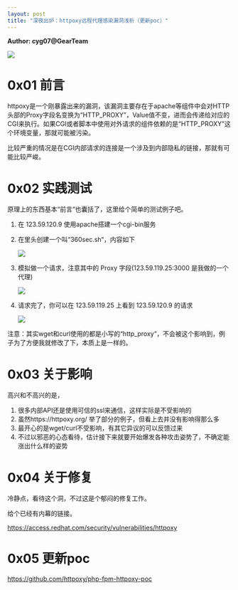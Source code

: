 ```yaml
---
layout: post
title: "深夜出炉：httpoxy远程代理感染漏洞浅析（更新poc）"
---
```


**Author: cyg07@GearTeam**

![][0]

# 0x01 前言

httpoxy是一个刚暴露出来的漏洞，该漏洞主要存在于apache等组件中会对HTTP头部的Proxy字段名变换为“HTTP_PROXY”，Value值不变，进而会传递给对应的CGI来执行。如果CGI或者脚本中使用对外请求的组件依赖的是“HTTP_PROXY”这个环境变量，那就可能被污染。

比较严重的情况是在CGI内部请求的连接是一个涉及到内部隐私的链接，那就有可能比较严峻。

<!-- more -->

# 0x02 实践测试

原理上的东西基本“前言“也囊括了，这里给个简单的测试例子吧。

1. 在 123.59.120.9 使用apache搭建一个cgi-bin服务
2. 在里头创建一个叫“360sec.sh“，内容如下

    ![][1]

3. 模拟做一个请求，注意其中的 Proxy 字段(123.59.119.25:3000 是我做的一个代理)

    ![][2]

4. 请求完了，你可以在 123.59.119.25 上看到 123.59.120.9 的请求

    ![][3]

注意：其实wget和curl使用的都是小写的“http_proxy“，不会被这个影响到，例子为了方便我就修改了下，本质上是一样的。

# 0x03 关于影响

高兴和不高兴的是，

1. 很多内部API还是使用可信的ssl来通信，这样实际是不受影响的
2. 虽然https://httpoxy.org/ 举了部分的例子，但看上去并没有影响得那么多
3. 最开心的是wget/curl不受影响，有其它异议的可以反馈过来
4. 不过以邪恶的心态看待，估计接下来就要开始爆发各种攻击姿势了，不确定能涨出什么样的姿势

# 0x04 关于修复

冷静点，看待这个洞，不过这是个郁闷的修复工作。

给个已经有内幕的链接。

<https://access.redhat.com/security/vulnerabilities/httpoxy>

# 0x05 更新poc

<https://github.com/httpoxy/php-fpm-httpoxy-poc>

[0]: https://p2.ssl.qhimg.com/t014f8b8499122fbbaf.png
[1]: https://p1.ssl.qhimg.com/t01013f3703902e55b1.png
[2]: https://p0.ssl.qhimg.com/t01035e84cbf5a25eb4.png
[3]: https://p3.ssl.qhimg.com/t01e3298a3302d2470f.png
